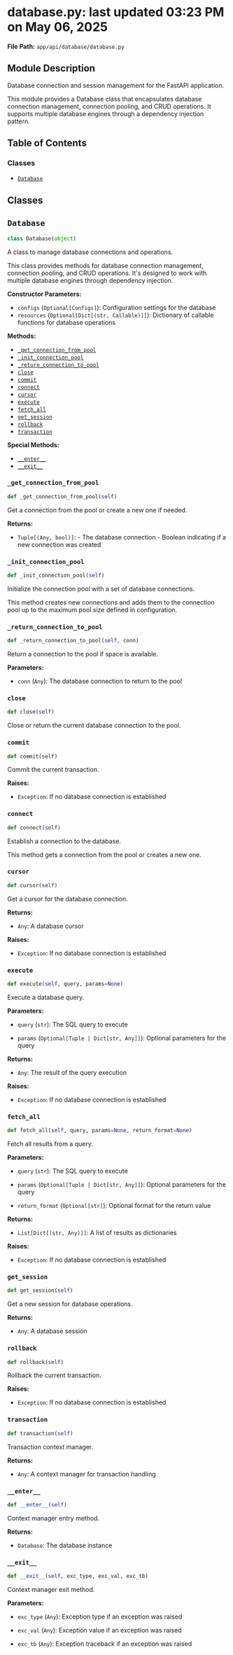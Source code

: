 # database.py: last updated 03:23 PM on May 06, 2025

**File Path:** `app/api/database/database.py`

## Module Description

Database connection and session management for the FastAPI application.

This module provides a Database class that encapsulates database connection management,
connection pooling, and CRUD operations. It supports multiple database engines
through a dependency injection pattern.

## Table of Contents

### Classes

- [`Database`](#database)

## Classes

## `Database`

```python
class Database(object)
```

A class to manage database connections and operations.

This class provides methods for database connection management,
connection pooling, and CRUD operations. It's designed to work
with multiple database engines through dependency injection.

**Constructor Parameters:**

- `configs` (`Optional[Configs]`): Configuration settings for the database
- `resources` (`Optional[Dict[(str, Callable)]]`): Dictionary of callable functions for database operations

**Methods:**

- [`_get_connection_from_pool`](#_get_connection_from_pool)
- [`_init_connection_pool`](#_init_connection_pool)
- [`_return_connection_to_pool`](#_return_connection_to_pool)
- [`close`](#close)
- [`commit`](#commit)
- [`connect`](#connect)
- [`cursor`](#cursor)
- [`execute`](#execute)
- [`fetch_all`](#fetch_all)
- [`get_session`](#get_session)
- [`rollback`](#rollback)
- [`transaction`](#transaction)

**Special Methods:**

- [`__enter__`](#__enter__)
- [`__exit__`](#__exit__)

### `_get_connection_from_pool`

```python
def _get_connection_from_pool(self)
```

Get a connection from the pool or create a new one if needed.

**Returns:**

- `Tuple[(Any, bool)]`: - The database connection
        - Boolean indicating if a new connection was created

### `_init_connection_pool`

```python
def _init_connection_pool(self)
```

Initialize the connection pool with a set of database connections.

This method creates new connections and adds them to the connection pool
up to the maximum pool size defined in configuration.

### `_return_connection_to_pool`

```python
def _return_connection_to_pool(self, conn)
```

Return a connection to the pool if space is available.

**Parameters:**

- `conn` (`Any`): The database connection to return to the pool

### `close`

```python
def close(self)
```

Close or return the current database connection to the pool.

### `commit`

```python
def commit(self)
```

Commit the current transaction.

**Raises:**

- `Exception`: If no database connection is established

### `connect`

```python
def connect(self)
```

Establish a connection to the database.

This method gets a connection from the pool or creates a new one.

### `cursor`

```python
def cursor(self)
```

Get a cursor for the database connection.

**Returns:**

- `Any`: A database cursor

**Raises:**

- `Exception`: If no database connection is established

### `execute`

```python
def execute(self, query, params=None)
```

Execute a database query.

**Parameters:**

- `query` (`str`): The SQL query to execute

- `params` (`Optional[Tuple | Dict[str, Any]]`): Optional parameters for the query

**Returns:**

- `Any`: The result of the query execution

**Raises:**

- `Exception`: If no database connection is established

### `fetch_all`

```python
def fetch_all(self, query, params=None, return_format=None)
```

Fetch all results from a query.

**Parameters:**

- `query` (`str`): The SQL query to execute

- `params` (`Optional[Tuple | Dict[str, Any]]`): Optional parameters for the query

- `return_format` (`Optional[str]`): Optional format for the return value

**Returns:**

- `List[Dict[(str, Any)]]`: A list of results as dictionaries

**Raises:**

- `Exception`: If no database connection is established

### `get_session`

```python
def get_session(self)
```

Get a new session for database operations.

**Returns:**

- `Any`: A database session

### `rollback`

```python
def rollback(self)
```

Rollback the current transaction.

**Raises:**

- `Exception`: If no database connection is established

### `transaction`

```python
def transaction(self)
```

Transaction context manager.

**Returns:**

- `Any`: A context manager for transaction handling

### `__enter__`

```python
def __enter__(self)
```

Context manager entry method.

**Returns:**

- `Database`: The database instance

### `__exit__`

```python
def __exit__(self, exc_type, exc_val, exc_tb)
```

Context manager exit method.

**Parameters:**

- `exc_type` (`Any`): Exception type if an exception was raised

- `exc_val` (`Any`): Exception value if an exception was raised

- `exc_tb` (`Any`): Exception traceback if an exception was raised
